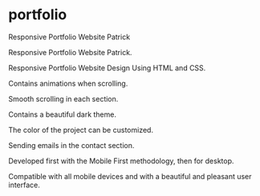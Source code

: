 # portfolio
Responsive Portfolio Website Patrick

Responsive Portfolio Website Patrick.

Responsive Portfolio Website Design Using HTML and CSS.

Contains animations when scrolling.

Smooth scrolling in each section.

Contains a beautiful dark theme.

The color of the project can be customized.

Sending emails in the contact section.

Developed first with the Mobile First methodology, then for desktop.

Compatible with all mobile devices and with a beautiful and pleasant user interface.
